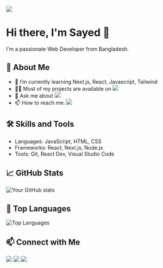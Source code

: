 <img src="https://t4.ftcdn.net/jpg/03/08/82/39/360_F_308823955_XTMT8TNKmOYnPEwmEmfnskgNqQv3hQE5.jpg" />

# Hi there, I'm Sayed 👋

I'm a passionate Web Developer from Bangladesh.

## 👀 About Me
- 🌱 I’m currently learning Next.js, React, Javascript, Tailwind
- 🧑‍💻 Most of my projects are available on <a href="https://learn-together-83b9e.web.app"><img src="https://img.icons8.com/nolan/40/domain.png"/></a>
- 💬 Ask me about <a href="https://web.programming-hero.com"><img src="https://img.icons8.com/nolan/40/ask-question.png"/></a>
- 📫 How to reach me: <a href="https://www.linkedin.com/in/mdsayedhossain"><img src="https://img.icons8.com/nolan/40/linkedin.png"/></a>

## 🛠️ Skills and Tools
- Languages:  JavaScript, HTML, CSS
- Frameworks: React, Next.js, Node.js
- Tools: Git, React Dev,  Visual Studio Code

## 📈 GitHub Stats
![Your GitHub stats](https://github-readme-stats.vercel.app/api?username=freelancersayed&show_icons=true&theme=dark)

## 🌟 Top Languages
![Top Languages](https://github-readme-stats.vercel.app/api/top-langs/?username=freelancersayed&layout=compact&theme=dark)

## 📫 Connect with Me
<a href="https://www.linkedin.com/in/mdsayedhossain"><img src="https://img.icons8.com/nolan/40/linkedin.png"/></a>
<a href="https://x.com/sayedhossain45"><img src="https://img.icons8.com/nolan/40/twitter.png"/></a>
<a href="mailto:freelancersayed45@gmail.com"><img src="https://img.icons8.com/nolan/40/email.png"/></a>
